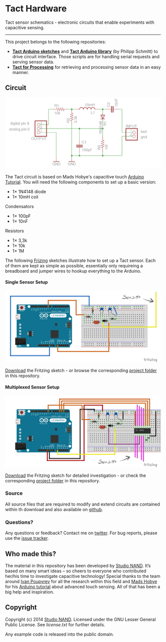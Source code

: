 # Tact Hardware

Tact sensor schematics - electronic circuits that enable experiments with capacitive sensing.

----

This project belongs to the following repositories:

* **[Tact Arduino sketches](https://github.com/StudioNAND/tact-arduino-sketch)** and **[Tact Arduino library](https://github.com/philippschmitt/tact-arduino)** (by Philipp Schmitt) to drive circuit interface. Those scripts are for handling serial requests and serving sensor data.
* **[Tact for Processing](https://github.com/StudioNAND/tact-processing/)** for retrieving and processing sensor data in an easy manner.

## Circuit

![Basic Tact Sensor Circuit](https://raw.githubusercontent.com/StudioNAND/tact-hardware/master/tactA_pcb/assets/tactA-pcb-single-schematics-noframe.png)

The Tact circuit is based on Mads Hobye's capacitive touch [Arduino Tutorial](http://www.instructables.com/id/Touche-for-Arduino-Advanced-touch-sensing/step1/Components-neded/). You will need the following components to set up a basic version:

* 1× 1N4148 diode
* 1× 10mH coil

Condensators

* 1× 100pF
* 1× 10nF

Resistors

* 1× 3,3k
* 1× 10k
* 1× 1M

The following [Frizing](http://fritzing.org/home/) sketches illustrate how to set up a Tact sensor. Each of them are kept as simple as possible, essentially only requireing a breadboard and jumper wires to hookup everything to the Arduino.

#### Single Sensor Setup

![Breadboard setup for Tact single sensor](https://raw.githubusercontent.com/StudioNAND/tact-hardware/master/tactA_breadboard_single/assets/tactA-breadboard-single-fritzing.png)

[Download](https://github.com/StudioNAND/tact-hardware/raw/master/tactA_breadboard_single/tactA_breadboard_single.fzz) the Fritzing sketch - or browse the corresponding [project folder](https://github.com/StudioNAND/tact-hardware/tree/master/tactA_breadboard_single) in this repository.

#### Multiplexed Sensor Setup

![Breadboard setup for Tact Multiplexed sensor](https://raw.githubusercontent.com/StudioNAND/tact-hardware/master/tactA_breadboard_multiplex/assets/tactA-breadboard-muliplex-fritzing.png)

[Download](https://github.com/StudioNAND/tact-hardware/raw/master/tactA_breadboard_multiplex/tactA_breadboard_multiplex.fzz) the Fritzing sketch for detailed investigation - or check the corresponding [project folder](https://github.com/StudioNAND/tact-hardware/tree/master/tactA_breadboard_multiplex) in this repository.

### Source
All source files that are required to modify and extend circuits are contained within th download and also available on [github](tree/master/src).

### Questions?
Any questions or feedback? Contact me on [twitter](http://www.twitter.com/steffen_fiedler). For bug reports, please use the [issue tracker](issues).

## Who made this?
The material in this repository has been developed by [Studio NAND](http://www.nand.io). It’s based on many smart ideas – so cheers to everyone who contributed her/his time to investigate capacitive technology! Special thanks to the team around [Ivan Poupyrev](http://www.ivanpoupyrev.com/) for all the research within this field and [Mads Hobye](http://www.hobye.dk/) for his [Arduino tutorial](http://www.instructables.com/id/Touche-for-Arduino-Advanced-touch-sensing/) about advanced touch sensing. All of that has been a big help and inspiration.

## Copyright
Copyright (c) 2014 [Studio NAND](http://www.nand.io). Licensed under the GNU Lesser General Public License. See *license.txt* for further details.

Any example code is released into the public domain.
